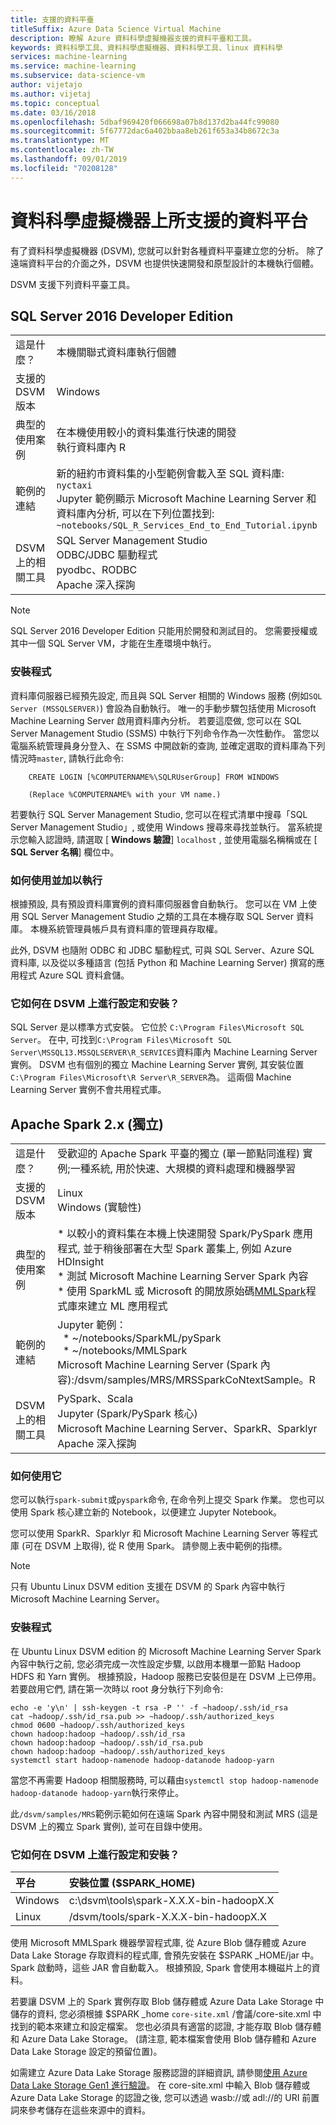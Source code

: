 ```yaml
---
title: 支援的資料平臺
titleSuffix: Azure Data Science Virtual Machine
description: 瞭解 Azure 資料科學虛擬機器支援的資料平臺和工具。
keywords: 資料科學工具、資料科學虛擬機器、資料科學工具、linux 資料科學
services: machine-learning
ms.service: machine-learning
ms.subservice: data-science-vm
author: vijetajo
ms.author: vijetaj
ms.topic: conceptual
ms.date: 03/16/2018
ms.openlocfilehash: 5dbaf969420f066698a07b8d137d2ba44fc99080
ms.sourcegitcommit: 5f67772dac6a402bbaa8eb261f653a34b8672c3a
ms.translationtype: MT
ms.contentlocale: zh-TW
ms.lasthandoff: 09/01/2019
ms.locfileid: "70208128"
---
```

# <a name="data-platforms-supported-on-the-data-science-virtual-machine"></a>資料科學虛擬機器上所支援的資料平台

有了資料科學虛擬機器 (DSVM), 您就可以針對各種資料平臺建立您的分析。 除了遠端資料平台的介面之外，DSVM 也提供快速開發和原型設計的本機執行個體。

DSVM 支援下列資料平臺工具。

## <a name="sql-server-2016-developer-edition"></a>SQL Server 2016 Developer Edition

| | |
| ------------- | ------------- |
| 這是什麼？   | 本機關聯式資料庫執行個體      |
| 支援的 DSVM 版本      | Windows      |
| 典型的使用案例      | 在本機使用較小的資料集進行快速的開發 <br/> 執行資料庫內 R   |
| 範例的連結      |    新的紐約市資料集的小型範例會載入至 SQL 資料庫:<br/>  `nyctaxi` <br/> Jupyter 範例顯示 Microsoft Machine Learning Server 和資料庫內分析, 可以在下列位置找到:<br/> `~notebooks/SQL_R_Services_End_to_End_Tutorial.ipynb`  |
| DSVM 上的相關工具       | SQL Server Management Studio <br/> ODBC/JDBC 驅動程式<br/> pyodbc、RODBC<br />Apache 深入探詢      |

> [!NOTE]
> SQL Server 2016 Developer Edition 只能用於開發和測試目的。 您需要授權或其中一個 SQL Server VM，才能在生產環境中執行。


### <a name="setup"></a>安裝程式

資料庫伺服器已經預先設定, 而且與 SQL Server 相關的 Windows 服務 (例如`SQL Server (MSSQLSERVER)`) 會設為自動執行。 唯一的手動步驟包括使用 Microsoft Machine Learning Server 啟用資料庫內分析。 若要這麼做, 您可以在 SQL Server Management Studio (SSMS) 中執行下列命令作為一次性動作。 當您以電腦系統管理員身分登入、在 SSMS 中開啟新的查詢, 並確定選取的資料庫為下列情況時`master`, 請執行此命令:

        CREATE LOGIN [%COMPUTERNAME%\SQLRUserGroup] FROM WINDOWS 

        (Replace %COMPUTERNAME% with your VM name.)
       
若要執行 SQL Server Management Studio, 您可以在程式清單中搜尋「SQL Server Management Studio」, 或使用 Windows 搜尋來尋找並執行。 當系統提示您輸入認證時, 請選取 [ **Windows 驗證**] ```localhost``` , 並使用電腦名稱稱或在 [ **SQL Server 名稱**] 欄位中。

### <a name="how-to-use-and-run-it"></a>如何使用並加以執行

根據預設, 具有預設資料庫實例的資料庫伺服器會自動執行。 您可以在 VM 上使用 SQL Server Management Studio 之類的工具在本機存取 SQL Server 資料庫。 本機系統管理員帳戶具有資料庫的管理員存取權。

此外, DSVM 也隨附 ODBC 和 JDBC 驅動程式, 可與 SQL Server、Azure SQL 資料庫, 以及從以多種語言 (包括 Python 和 Machine Learning Server) 撰寫的應用程式 Azure SQL 資料倉儲。

### <a name="how-is-it-configured-and-installed-on-the-dsvm"></a>它如何在 DSVM 上進行設定和安裝？ 

 SQL Server 是以標準方式安裝。 它位於 `C:\Program Files\Microsoft SQL Server`。 在中, 可找到`C:\Program Files\Microsoft SQL Server\MSSQL13.MSSQLSERVER\R_SERVICES`資料庫內 Machine Learning Server 實例。 DSVM 也有個別的獨立 Machine Learning Server 實例, 其安裝位置`C:\Program Files\Microsoft\R Server\R_SERVER`為。 這兩個 Machine Learning Server 實例不會共用程式庫。


## <a name="apache-spark-2x-standalone"></a>Apache Spark 2.x (獨立)

| | |
| ------------- | ------------- |
| 這是什麼？   | 受歡迎的 Apache Spark 平臺的獨立 (單一節點同進程) 實例;一種系統, 用於快速、大規模的資料處理和機器學習     |
| 支援的 DSVM 版本      | Linux <br /> Windows (實驗性)      |
| 典型的使用案例      | * 以較小的資料集在本機上快速開發 Spark/PySpark 應用程式, 並于稍後部署在大型 Spark 叢集上, 例如 Azure HDInsight<br/> * 測試 Microsoft Machine Learning Server Spark 內容 <br />* 使用 SparkML 或 Microsoft 的開放原始碼[MMLSpark](https://github.com/Azure/mmlspark)程式庫來建立 ML 應用程式 |
| 範例的連結      |    Jupyter 範例： <br />&nbsp;&nbsp;* ~/notebooks/SparkML/pySpark <br /> &nbsp;&nbsp;* ~/notebooks/MMLSpark <br /> Microsoft Machine Learning Server (Spark 內容):/dsvm/samples/MRS/MRSSparkCoNtextSample。R |
| DSVM 上的相關工具       | PySpark、Scala<br/>Jupyter (Spark/PySpark 核心)<br/>Microsoft Machine Learning Server、SparkR、Sparklyr <br />Apache 深入探詢      |

### <a name="how-to-use-it"></a>如何使用它
您可以執行`spark-submit`或`pyspark`命令, 在命令列上提交 Spark 作業。 您也可以使用 Spark 核心建立新的 Notebook，以便建立 Jupyter Notebook。

您可以使用 SparkR、Sparklyr 和 Microsoft Machine Learning Server 等程式庫 (可在 DSVM 上取得), 從 R 使用 Spark。 請參閱上表中範例的指標。

> [!NOTE]
> 只有 Ubuntu Linux DSVM edition 支援在 DSVM 的 Spark 內容中執行 Microsoft Machine Learning Server。



### <a name="setup"></a>安裝程式
在 Ubuntu Linux DSVM edition 的 Microsoft Machine Learning Server Spark 內容中執行之前, 您必須完成一次性設定步驟, 以啟用本機單一節點 Hadoop HDFS 和 Yarn 實例。 根據預設，Hadoop 服務已安裝但是在 DSVM 上已停用。 若要啟用它們, 請在第一次時以 root 身分執行下列命令:

    echo -e 'y\n' | ssh-keygen -t rsa -P '' -f ~hadoop/.ssh/id_rsa
    cat ~hadoop/.ssh/id_rsa.pub >> ~hadoop/.ssh/authorized_keys
    chmod 0600 ~hadoop/.ssh/authorized_keys
    chown hadoop:hadoop ~hadoop/.ssh/id_rsa
    chown hadoop:hadoop ~hadoop/.ssh/id_rsa.pub
    chown hadoop:hadoop ~hadoop/.ssh/authorized_keys
    systemctl start hadoop-namenode hadoop-datanode hadoop-yarn

當您不再需要 Hadoop 相關服務時, 可以藉由```systemctl stop hadoop-namenode hadoop-datanode hadoop-yarn```執行來停止。

此`/dsvm/samples/MRS`範例示範如何在遠端 Spark 內容中開發和測試 MRS (這是 DSVM 上的獨立 Spark 實例), 並可在目錄中使用。


### <a name="how-is-it-configured-and-installed-on-the-dsvm"></a>它如何在 DSVM 上進行設定和安裝？ 
|平台|安裝位置 ($SPARK_HOME)|
|:--------|:--------|
|Windows | c:\dsvm\tools\spark-X.X.X-bin-hadoopX.X|
|Linux   | /dsvm/tools/spark-X.X.X-bin-hadoopX.X|


使用 Microsoft MMLSpark 機器學習程式庫, 從 Azure Blob 儲存體或 Azure Data Lake Storage 存取資料的程式庫, 會預先安裝在 $SPARK _HOME/jar 中。 Spark 啟動時，這些 JAR 會自動載入。 根據預設, Spark 會使用本機磁片上的資料。 

若要讓 DSVM 上的 Spark 實例存取 Blob 儲存體或 Azure Data Lake Storage 中儲存的資料, 您必須根據 $SPARK _home `core-site.xml` /會議/core-site.xml 中找到的範本來建立和設定檔案。 您也必須具有適當的認證, 才能存取 Blob 儲存體和 Azure Data Lake Storage。 (請注意, 範本檔案會使用 Blob 儲存體和 Azure Data Lake Storage 設定的預留位置)。

如需建立 Azure Data Lake Storage 服務認證的詳細資訊, 請參閱[使用 Azure Data Lake Storage Gen1 進行驗證](https://docs.microsoft.com/azure/data-lake-store/data-lake-store-authenticate-using-active-directory)。 在 core-site.xml 中輸入 Blob 儲存體或 Azure Data Lake Storage 的認證之後, 您可以透過 wasb://或 adl://的 URI 前置詞來參考儲存在這些來源中的資料。

